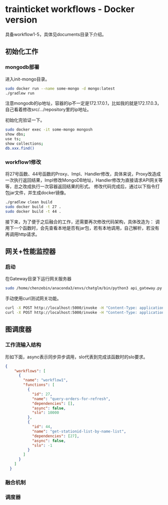 # trainticket workflows - Docker version
具备workflow1-5，具体见documents目录下介绍。

## 初始化工作
### mongodb部署
进入init-mongo目录。
```bash
sudo docker run --name some-mongo -d mongo:latest
./gradlew run
```
注意mongodb的ip地址，容器的ip不一定是172.17.0.1，比如我的就是172.17.0.3，自己看着修改src/.../repository里的ip地址。

初始化完验证一下。
```bash
sudo docker exec -it some-mongo mongosh
show dbs;
use ts;
show collections;
db.xxx.find()
```

### workflow1修改
将27号函数、44号函数的Proxy、Impl、Handler修改，具体来说，Proxy改造成一次执行返回结果，Impl修改MongoDB地址，Handler修改为直接请求API网关等等，总之改成执行一次容器返回结果的形式。
修改代码完成后，通过以下指令打包jar文件，并生成docker镜像。
```bash
./gradlew clean build
sudo docker build -t 27 .
sudo docker build -t 44 .
```

接下来，为了便于之后融合的工作，还需要再次修改代码架构，具体改造为：
调用下一个函数时，会先查看本地是否有jar包，若有本地调用，自己解析，若没有再调用http请求。


## 网关+性能监控器
### 启动
在Gateway目录下运行网关服务器
```bash
sudo /home/chenzebin/anaconda3/envs/chatglm/bin/python3 api_gateway.py
```

手动使用curl测试网关功能。
```bash
curl -X POST http://localhost:5000/invoke -H "Content-Type: application/json" -d '{"container_name": "get-stationid-list-by-name-list"}'
curl -X POST http://localhost:5000/invoke -H "Content-Type: application/json" -d '{"container_name": "query-orders-for-refresh"}'
```

## 图调度器
### 工作流输入结构
形如下面，async表示同步异步调用，slo代表到完成该函数时的slo要求。
```json
{
    "workflows": [
      {
        "name": "workflow1",
        "functions": [
          {
            "id": 27,
            "name": "query-orders-for-refresh",
            "dependencies": [],
            "async": false,
            "slo": 10000
          },
          {
            "id": 44,
            "name": "get-stationid-list-by-name-list",
            "dependencies": [27],
            "async": false,
            "slo": -1
          }
        ]
      }
    ]
  }
```

### 融合机制

### 调度器

